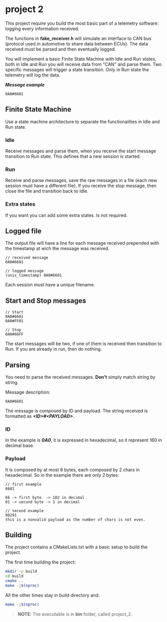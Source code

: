 # project 2

This project require you build the most basic part of a telemetry software: logging every information received.

The functions in **fake_receiver.h** will simulate an interface to CAN bus (protocol used in automotive to share data between ECUs). The data received must be parsed and then eventually logged.  

You will implement a basic Finite State Machine with Idle and Run states, both in Idle and Run you will receive data from "CAN" and parse them. Two specific messages will trigger a state transition. Only in Run state the telemetry will log the data.

***Message example***

~~~CAN
0A0#6601
~~~

## Finite State Machine

Use a state machine architecture to separate the functionalities in Idle and Run state.

### Idle

Receive messages and parse them, when you receive the start message transition to Run state. This defines that a new session is started.

### Run

Receive and parse messages, save the raw messages in a file (each new session must have a different file). If you receive the stop message, then close the file and transition back to Idle.

### Extra states

If you want you can add some extra states. Is not required.

## Logged file

The output file will have a line for each message received prepended with the timestamp at wich the message was received.

~~~CAN
// received message
0A0#6601

// logged message
(unix_timestamp) 0A0#6601
~~~

Each session must have a unique filename.

## Start and Stop messages

~~~CAN
// Start
0A0#6601
0A0#FF01

// Stop
0A0#66FF
~~~

The start messages will be two, if one of them is received then transition to Run. If you are already in run, then do nothing.

## Parsing

You need to parse the received messages. **Don't** simply match string by string.

Message description:

~~~CAN
0A0#6601
~~~

The message is composed by ID and payload.
The string received is formatted as ***\<ID>#\<PAYLOAD>***.

### ID

In the example is ***0A0***, it is expressed in hexadecimal, so it represent 160 in decimal base.  

### Payload

It is composed by at most 8 bytes, each composed by 2 chars in hexadecimal. So in the example there are only 2 bytes:

~~~CAN
// first example
6601

66 -> first byte  -> 102 in decimal
01 -> second byte -> 1 in decimal

// second example
90291
this is a nonvalid payload as the number of chars is not even.
~~~

## Building

The project contains a CMakeLists.txt with a basic setup to build the project.

The first time building the project:

~~~bash
mkdir -p build
cd build
cmake ..
make -j$(nproc)
~~~

All the other times stay in build directory and:

~~~bash
make -j$(nproc)
~~~

> **NOTE**: The executable is in **bin** folder, called project_2.
